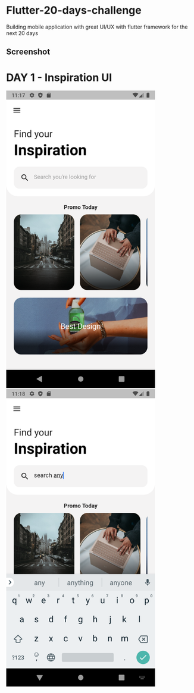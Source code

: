 # Flutter-20-days-challenge
Building mobile application with great UI/UX with flutter framework for the next 20 days

## Screenshot
 # DAY 1 - Inspiration UI 

<img src="https://raw.githubusercontent.com/eskye/Flutter-20-days-challenge/master/Screenshots/Day%201/Screenshot_1592043467.png" width="400">

<img src="https://raw.githubusercontent.com/eskye/Flutter-20-days-challenge/master/Screenshots/Day%201/Screenshot_1592043494.png" width="400"> 